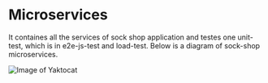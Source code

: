 # Microservices
It containes all the services of sock shop application and testes one unit-test, which is in e2e-js-test and load-test.
Below is a diagram of sock-shop microservices.

![Image of Yaktocat](https://www.pulumi.com/blog/getting-started-with-k8s-part3/Architecture.png)
